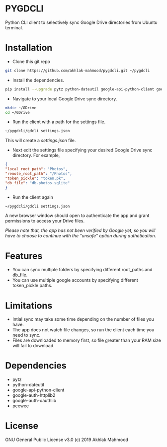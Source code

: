 # PYGDCLI
Python CLI client to selectively sync Google Drive directories from Ubuntu terminal.
# Installation
- Clone this git repo
```bash
git clone https://github.com/akhlak-mahmood/pygdcli.git ~/pygdcli
```
- Install the dependencies.
```bash
pip install --upgrade pytz python-dateutil google-api-python-client google-auth-httplib2 google-auth-oauthlib peewee
```
- Navigate to your local Google Drive sync directory.
```bash
mkdir ~/GDrive
cd ~/GDrive
```  
- Run the client with a path for the settings file.
```bash
~/pygdcli/gdcli settings.json
```
This will create a *settings.json* file.

- Next edit the settings file specifying your desired Google Drive sync directory. For example,
```json
{
"local_root_path": "Photos",
"remote_root_path": "/Photos",
"token_pickle": "token.pk",
"db_file": "db-photos.sqlite"
}
```
- Run the client again
```bash
~/pygdcli/gdcli settings.json
```
 A new browser window should open to authenticate the app and grant permissions to access your Drive files.

 *Please note that, the app has not been verified by Google yet, so you will have to choose to continue with the "unsafe" option during authetication.*

# Features
- You can sync multiple folders by specifying different root_paths and db_file.
- You can use multiple google accounts by specifying different token_pickle paths.

# Limitations
- Intial sync may take some time depending on the number of files you have.
- The app does not watch file changes, so run the client each time you need to sync.
- Files are downloaded to memory first, so file greater than your RAM size will fail to download.

# Dependencies
- pytz
- python-dateutil
- google-api-python-client
- google-auth-httplib2
- google-auth-oauthlib
- peewee

# License
GNU General Public License v3.0 (c) 2019 Akhlak Mahmood
